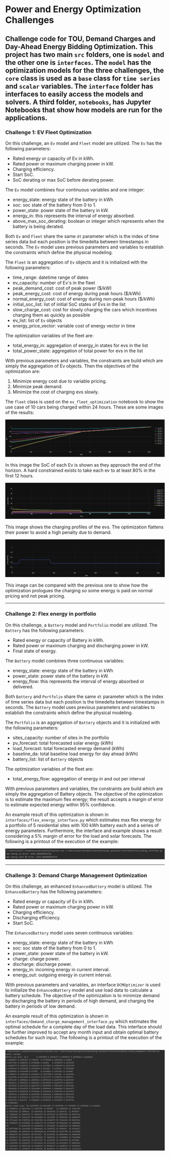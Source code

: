# Power and Energy Optimization Challenges
Challenge code for TOU, Demand Charges and Day-Ahead Energy Bidding Optimization. This project has two main `src` folders, one is `model` and the other one is `interfaces`. 
The `model` has the optimization models for the three challenges, the `core` class is used as a `base` class for `time series` and `scalar` variables.
The `interface` folder has interfaces to easily access the models and solvers. A third folder, `notebooks`, has Jupyter Notebooks that show how models are run for the applications.
---

### Challenge 1: EV Fleet Optimization 

On this challenge, an `Ev` model and `Fleet` model are utilized. The `Ev` has the following parameters:
- Rated energy or capacity of Ev in kWh.
- Rated power or maximum charging power in kW.
- Charging efficiency.
- Start SoC.
- SoC derating or max SoC before derating power. 

The `Ev` model combines four continuous variables and one integer:
- energy_state: energy state of the battery in kWh
- soc: soc state of the battery from 0 to 1.
- power_state: power state of the battery in kW.
- energy_in: this represents the interval of energy absorbed.
- above_max_soc_derating: boolean or integer which represents when the battery is being derated.

Both `Ev` and `Fleet` share the same `dt` parameter which is the index of time series data but each position is the timedelta between timestamps in seconds.
The `Ev` model uses previous parameters and variables to establish the constraints which define the physical modeling. 

The `Fleet` is an aggregation of `Ev` objects and it is initialized with the following parameters:
- time_range: datetime range of dates
- ev_capacity: number of Ev's in the fleet
- peak_demand_cost: cost of peak power ($/kW)
- peak_energy_cost: cost of energy during peak hours ($/kWh)
- normal_energy_cost: cost of energy during non-peak hours ($/kWh)
- initial_soc_list: list of initial SoC states of Evs in the list
- slow_charge_cost: cost for slowly charging the cars which incentives charging them as quickly as possible
- ev_list: list of `Ev` objects
- energy_price_vector: variable cost of energy vector in time

The optimization variables of the fleet are:
- total_energy_in: aggregation of energy_in states for evs in the list
- total_power_state: aggregation of total power for evs in the list

With previous parameters and variables, the constraints are build which are simply the aggregation of Ev objects.
Then the objectives of the optimization are:
1. Minimize energy cost due to variable pricing.
2. Minimize peak demand.
3. Minimize the cost of charging evs slowly.

The `fleet` class is used on the `ev_fleet_optimization` notebook to show the use case of 10 cars being charged within 24 hours. 
These are some images of the results:

![img.png](img.png)

In this image the SoC of each Ev is shown as they approach the end of the horizon. A hard constrained exists to take each ev 
to at least 80% in the first 12 hours.

![img_1.png](img_1.png)

This image shows the charging profiles of the evs. The optimization flattens their power to avoid a high penalty due to demand.

![img_2.png](img_2.png)

This image can be compared with the previous one to show how the optimization prologues the charging so some energy is paid on normal pricing and not peak pricing. 

---

### Challenge 2: Flex energy in portfolio

On this challenge, a `Battery` model and `Portfolio` model are utilized. The `Battery` has the following parameters:
- Rated energy or capacity of Battery in kWh.
- Rated power or maximum charging and discharging power in kW.
- Final state of energy.

The `Battery` model combines three continuous variables:
- energy_state: energy state of the battery in kWh
- power_state: power state of the battery in kW.
- energy_flow: this represents the interval of energy absorbed or delivered.

Both `Battery` and `Portfolio` share the same `dt` parameter which is the index of time series data but each position is the timedelta between timestamps in seconds.
The `Battery` model uses previous parameters and variables to establish the constraints which define the physical modeling. 

The `Portfolio` is an aggregation of `Battery` objects and it is initialized with the following parameters:
- sites_capacity: number of sites in the portfolio
- pv_forecast: total forecasted solar energy (kWh)
- load_forecast: total forecasted energy demand (kWh)
- baseline_da: total baseline load energy for day ahead (kWh)
- battery_list: list of `Battery` objects

The optimization variables of the fleet are:
- total_energy_flow: aggregation of energy in and out per interval

With previous parameters and variables, the constraints are build which are simply the aggregation of Battery objects.
The objective of the optimization is to estimate the maximum flex energy; the result accepts a margin of error to estimate expected energy within 95% confidence.

An example result of this optimization is shown in `interfaces/flex_energy_interface.py` which estimates max flex energy for a portfolio
of 5 residential sites with 100 kWh battery each and a series of energy parameters. Furthermore, the interface and example shows a 
result considering a 5% margin of error for the load and solar forecasts. The following is a printout of the execution of the example:

![img_3.png](img_3.png)

---

### Challenge 3: Demand Charge Management Optimization

On this challenge, an enhanced `EnhancedBattery` model is utilized. The `EnhancedBattery` has the following parameters:
- Rated energy or capacity of Ev in kWh.
- Rated power or maximum charging power in kW.
- Charging efficiency.
- Discharging efficiency.
- Start SoC.

The `EnhancedBattery` model uses seven continuous variables:
- energy_state: energy state of the battery in kWh
- soc: soc state of the battery from 0 to 1.
- power_state: power state of the battery in kW.
- charge: charge power.
- discharge: discharge power.
- energy_in: incoming energy in current interval.
- energy_out: outgoing energy in current interval.

With previous parameters and variables, an interface `DCMOptimizer` is used to initialize the `EnhancedBattery` model and use load data to calculate a battery schedule.
The objective of the optimization is to minimize demand by discharging the battery in periods of high demand, and charging the battery in periods of low demand.

An example result of this optimization is shown in `interfaces/demand_charge_management_interface.py` which estimates the optimal schedule for a complete day of the load data. This interface should be further improved to accept any month input and obtain optimal battery schedules for such input.
The following is a printout of the execution of the example:

![img_4.png](img_4.png)